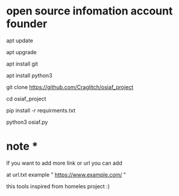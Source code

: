 # open source infomation account founder

  apt update
  
  apt upgrade
 
  apt install git
  
  apt install python3

  git clone https://github.com/Craglitch/osiaf_project

  cd osiaf_project

  pip install -r requirments.txt

  python3 osiaf.py

# note * 
  
  If you want to add more link or url you can add

  
  at url.txt example " https://www.example.com/ "

  this tools inspired from homeles project :)

  

